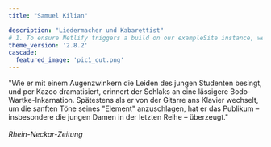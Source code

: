 ```yaml
---
title: "Samuel Kilian"

description: "Liedermacher und Kabarettist"
# 1. To ensure Netlify triggers a build on our exampleSite instance, we need to change a file in the exampleSite directory.
theme_version: '2.8.2'
cascade:
  featured_image: 'pic1_cut.png'
---
```

"Wie er mit einem Augenzwinkern die Leiden des jungen Studenten besingt, und per Kazoo dramatisiert, erinnert der Schlaks an eine lässigere Bodo-Wartke-Inkarnation. Spätestens als er von der Gitarre ans Klavier wechselt, um die sanften Töne seines "Element" anzuschlagen, hat er das Publikum – insbesondere die jungen Damen in der letzten Reihe – überzeugt."  
&nbsp;  
*Rhein-Neckar-Zeitung*
